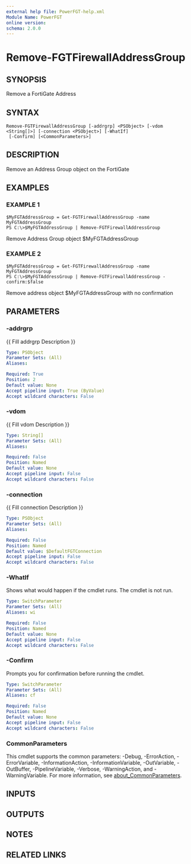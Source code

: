 ```yaml
---
external help file: PowerFGT-help.xml
Module Name: PowerFGT
online version:
schema: 2.0.0
---
```


# Remove-FGTFirewallAddressGroup

## SYNOPSIS
Remove a FortiGate Address

## SYNTAX

```
Remove-FGTFirewallAddressGroup [-addrgrp] <PSObject> [-vdom <String[]>] [-connection <PSObject>] [-WhatIf]
 [-Confirm] [<CommonParameters>]
```

## DESCRIPTION
Remove an Address Group object on the FortiGate

## EXAMPLES

### EXAMPLE 1
```
$MyFGTAddressGroup = Get-FGTFirewallAddressGroup -name MyFGTAddressGroup
PS C:\>$MyFGTAddressGroup | Remove-FGTFirewallAddressGroup
```

Remove Address Group object $MyFGTAddressGroup

### EXAMPLE 2
```
$MyFGTAddressGroup = Get-FGTFirewallAddressGroup -name MyFGTAddressGroup
PS C:\>$MyFGTAddressGroup | Remove-FGTFirewallAddressGroup -confirm:$false
```

Remove address object $MyFGTAddressGroup with no confirmation

## PARAMETERS

### -addrgrp
{{ Fill addrgrp Description }}

```yaml
Type: PSObject
Parameter Sets: (All)
Aliases:

Required: True
Position: 2
Default value: None
Accept pipeline input: True (ByValue)
Accept wildcard characters: False
```

### -vdom
{{ Fill vdom Description }}

```yaml
Type: String[]
Parameter Sets: (All)
Aliases:

Required: False
Position: Named
Default value: None
Accept pipeline input: False
Accept wildcard characters: False
```

### -connection
{{ Fill connection Description }}

```yaml
Type: PSObject
Parameter Sets: (All)
Aliases:

Required: False
Position: Named
Default value: $DefaultFGTConnection
Accept pipeline input: False
Accept wildcard characters: False
```

### -WhatIf
Shows what would happen if the cmdlet runs.
The cmdlet is not run.

```yaml
Type: SwitchParameter
Parameter Sets: (All)
Aliases: wi

Required: False
Position: Named
Default value: None
Accept pipeline input: False
Accept wildcard characters: False
```

### -Confirm
Prompts you for confirmation before running the cmdlet.

```yaml
Type: SwitchParameter
Parameter Sets: (All)
Aliases: cf

Required: False
Position: Named
Default value: None
Accept pipeline input: False
Accept wildcard characters: False
```

### CommonParameters
This cmdlet supports the common parameters: -Debug, -ErrorAction, -ErrorVariable, -InformationAction, -InformationVariable, -OutVariable, -OutBuffer, -PipelineVariable, -Verbose, -WarningAction, and -WarningVariable. For more information, see [about_CommonParameters](http://go.microsoft.com/fwlink/?LinkID=113216).

## INPUTS

## OUTPUTS

## NOTES

## RELATED LINKS
